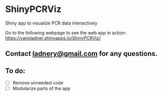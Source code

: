 # ShinyPCRViz
Shiny app to visualize PCR data interactively


Go to the following webpage to see the web app in action:
https://yannladner.shinyapps.io/ShinyPCRViz/


## Contact ladnery@gmail.com for any questions.


## To do:
- [ ] Remove unneeded code
- [ ] Modularize parts of the app
